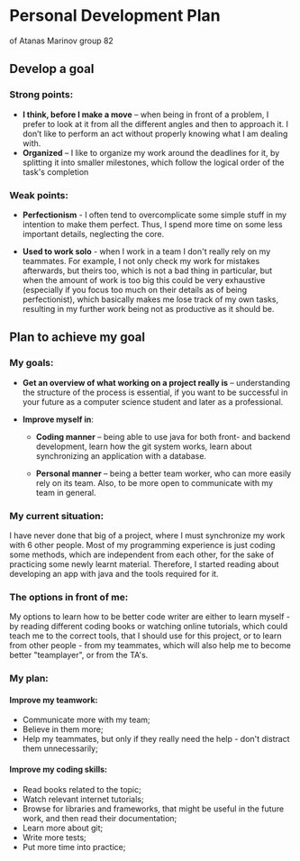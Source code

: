 # Personal Development Plan
of Atanas Marinov group 82

## Develop a goal
### Strong points:
*	**I think, before I make a move** – when being in front of a problem, I prefer to look at it from all the different angles and then to approach it. I don’t like to perform an act without properly knowing what I am dealing with.  
*	**Organized** – I like to organize my work around the deadlines for it, by splitting it into smaller milestones, which follow the logical order of the task's completion  
### Weak points:
*	**Perfectionism** - I often tend to overcomplicate some simple stuff in my intention to make them perfect. Thus, I spend more time on some less important details, neglecting the core. 

*	**Used to work solo** - when I work in a team I don't really rely on my teammates. For example, I not only check my work for mistakes afterwards, but theirs too, which is not a bad thing in particular, but when the amount of work is too big this could be very exhaustive (especially if you focus too much on their details as of being perfectionist), which basically makes me lose track of my own tasks, resulting in my further work being not as productive as it should be.

## Plan to achieve my goal
### My goals:
*	**Get an overview of what working on a project really is** – understanding the structure of the process is essential, if you want to be successful in your future as a computer science student and later as a professional.

*	**Improve myself in**:

    * **Coding manner** – being able to use java for both front- and backend development, learn how the git system works, learn about synchronizing an application with a database.
	
    * **Personal manner** – being a better team worker, who can more easily rely on its team. Also, to be more open to communicate with my team in general.

### My current situation:
I have never done that big of a project, where I must synchronize my work with 6 other people. Most of my programming experience is just coding some methods, which are independent from each other, for the sake of practicing some newly learnt material. Therefore, I started reading about developing an app with java and the tools required for it.
### The options in front of me:
My options to learn how to be better code writer are either to learn myself - by reading different coding books or watching online tutorials, which could teach me to the correct tools, that I should use for this project, or to learn from other people - from my teammates, which will also help me to become better "teamplayer", or from the TA's.   

### My plan:
#### Improve my teamwork:
* Communicate more with my team;
* Believe in them more;
* Help my teammates, but only if they really need the help - don't distract them unnecessarily;

#### Improve my coding skills:
* Read books related to the topic;
* Watch relevant internet tutorials;
* Browse for libraries and frameworks, that might be useful in the future work, and then read their documentation;
* Learn more about git;
* Write more tests;
* Put more time into practice;